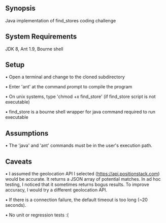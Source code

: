 ## Synopsis

Java implementation of find_stores coding challenge

## System Requirements 

JDK 8, Ant 1.9, Bourne shell 

## Setup

• Open a terminal and change to the cloned subdirectory 

• Enter 'ant' at the command prompt to compile the program

• On unix systems, type 'chmod +x find_store' (if find_store script is not executable)

• find_store is a bourne shell wrapper for java command required to run executable

## Assumptions

• The 'java' and 'ant' commands must be in the user's execution path.

## Caveats

• I assumed the geolocation API I selected (https://api.positionstack.com) would be accurate. 
  It returns a JSON array of potential matches. In ad hoc testing, I noticed that it sometimes
  returns bogus results.  To improve accuracy, I would try a different geolocation API.

• If there is a connection failure, the default timeout is too long (~20 seconds).

• No unit or regression tests :(

